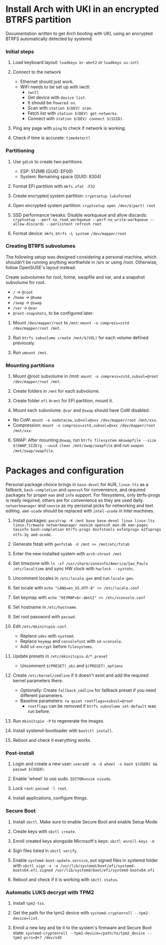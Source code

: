 # Install Arch with UKI in an encrypted BTRFS partition
Documentation written to get Arch booting with UKI, using an encrypted BTRFS automatically detected by systemd.


### Initial steps

1. Load keyboard layout: `loadkeys br-abnt2` or `loadkeys us-intl`

2. Connect to the network
    - Ethernet should just work.
    - WiFi needs to be set up with iwctl: 
        - `iwctl`
        - Get device with `device list`. 
        - It should be `Powered on`. 
        - Scan with `station $(DEV) scan`.
        - Fetch list with `station $(DEV) get-networks`.
        - Connect with `station $(DEV) connect $(SSID)`.

3. Ping any page with `ping` to check if network is working.

4. Check if time is accurate: `timedatectl`

### Partitioning

1. Use `gdisk` to create two partitions.
    - ESP: 512MB (GUID: EF00)
    - System: Remaining space (GUID: 8304)

2. Format EFI partition with `mkfs.vfat -F32`

3. Create encrypted system partition: `cryptsetup luksFormat`

4. Open encrypted system partition: `cryptsetup open /dev/$(part) root`

5. SSD performance tweaks: Disable workqueue and allow discards: `cryptsetup --perf-no_read_workqueue --perf-no_write-workqueue --allow-discards --persistent refresh root`

6. Format device: `mkfs.btrfs -L system /dev/mapper/root`

### Creating BTRFS subvolumes

The following setup was designed considering a personal machine, which shouldn't be running anything worthwhile in /srv or using /root.
Otherwise, follow OpenSUSE's layout instead.

Create subvolumes for root, home, swapfile and var, and a snapshot subvolume for root.
  - `/` -> `@root`
  - `/home` -> `@home`
  - `/swap` -> `@swap`
  - `/var` -> `@var`
  - `@root-snapshots`, to be configured later.

1. Mount `/dev/mapper/root` to `/mnt`: `mount -o compress=zstd /dev/mapper/root /mnt`.

2. Run `btrfs subvolume create /mnt/$(VOL)` for each volume defined previously.

3. Run `umount /mnt`.

### Mounting partitions

1. Mount @root subvolume in /mnt: `mount -o compress=zstd,subvol=@root /dev/mapper/root /mnt`.

2. Create folders in `/mnt` for each subvolume.

3. Create folder `efi` in `mnt` for EFI partition, mount it.

5. Mount each subvolume. `@var` and `@swap` should have CoW disabled.
  - No CoW: `mount -o nodatacow,subvol=@xxx /dev/mapper/root /mnt/xxx`.
  - Compression: `mount -o compress=zstd,subvol=@xxx /dev/mapper/root /mnt/xxx`.

6. SWAP: After mounting `@swap`, run `btrfs filesystem mkswapfile --size $(SWAP_SIZE)g --uuid clear /mnt/swap/swapfile` and run `swapon /mnt/swap/swapfile`.

# Packages and configuration
Personal package choice brings in `base-devel` for AUR, `linux-lts` as a fallback, `bash-completion` and `openssh` for convenience, and required packages for proper `man` and `info` support.
For filesystems, only btrfs-progs is really required, others are for convenience as they are used daily.
`networkmanager` and `neovim` as my personal picks for networking and text editing.
`amd-ucode` should be replaced with `intel-ucode` in Intel machines.

1. Install packages: `pacstrap -K /mnt base base-devel linux linux-lts linux-firmware networkmanager neovim openssh man-db man-pages texinfo bash-completion btrfs-progs dosfstools exfatprogs e2fsprogs ntfs-3g amd-ucode`.

2. Generate fstab with `genfstab -U /mnt >> /mnt/etc/fstab`

3. Enter the new installed system with `arch-chroot /mnt`

4. Set timezone with `ln -sf /usr/share/zoneinfo/America/Sao_Paulo /etc/localtime` and sync HW clock with `hwclock --systohc`.

5. Uncomment locales in `/etc/locale.gen` and run `locale-gen`.

6. Set locale with `echo "LANG=en_US.UTF-8" >> /etc/locale.conf`

7. Set keymap with `echo "KEYMAP=br-abnt2" >> /etc/vconsole.conf`

8. Set hostname in `/etc/hostname`.

9. Set root password with `passwd`.

10. Edit `/etc/mkinitcpio.conf`.
    - Replace `udev` with `systemd`.
    - Replace `keymap` and `consolefont` with `sd-vconsole`.
    - Add `sd-encrypt` before `filesystems`.

11. Update presets in `/etc/mkinitcpio.d/*.preset`
    - Uncomment `$(PRESET)_uki` and `$(PRESET)_options`

12. Create `/etc/kernel/cmdline` if it doesn't exist and add the required kernel parameters there.
    - Optionally: Create `fallback_cmdline` for fallback preset if you need different parameters.
    - Baseline parameters: `rw quiet rootflags=subvol=@root`
        - `rootflags` can be removed if `btrfs subvolume set-default` was run before.

13. Run `mkinitcpio -P` to regenerate the images.

14. Install systemd-bootloader with `bootctl install`.

15. Reboot and check it everything works.

### Post-install

1. Login and create a new user: `useradd -m -G wheel -s bash $(USER) && passwd $(USER)`.

2. Enable 'wheel' to use sudo. `EDITOR=nvim visudo`.

3. Lock `root`: `passwd -l root`.

4. Install applications, configure things.

### Secure Boot

1. Install `sbctl`. Make sure to enable Secure Boot and enable Setup Mode.

2. Create keys with `sbctl create`.

3. Enroll created keys alongside Microsoft's keys: `sbctl enroll-keys -m`

4. Sign files listed in `sbctl verify`.

5. Enable `systemd-boot-update.service`, put signed files in systemd folder with `sbctl sign -s -o /usr/lib/systemd/boot/efi/systemd-bootx64.efi.signed /usr/lib/systemd/boot/efi/systemd-bootx64.efi`

6. Reboot and check if it is working with `sbctl status`.

### Automatic LUKS decrypt with TPM2

1. Install `tpm2-tss`.

2. Get the path for the tpm2 device with `systemd-cryptenroll --tpm2-device=list`.

3. Enroll a new key and tie it to the system's firmware and Secure Boot state: `systemd-cryptenroll --tpm2-device=/path/to/tpm2_device --tpm2-pcrs=0+7 /dev/sdX`

